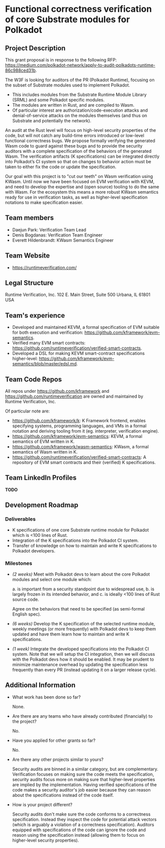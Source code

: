 # Functional correctness verification of core Substrate modules for Polkadot

## Project Description

This grant proposal is in response to the following RFP: <https://medium.com/polkadot-network/apply-to-audit-polkadots-runtime-86c988ced31b>.

The W3F is looking for auditors of the PR (Polkadot Runtime), focusing on the subset of Substrate modules used to implement Polkadot.

-   This includes modules from the Substrate Runtime Module Library (SRML) and some Polkadot specific modules.
-   The modules are written in Rust, and are compiled to Wasm.
-   Of particular interest are authorization/code-execution attacks and denial-of-service attacks on the modules themselves (and thus on Substrate and potentially the network).

An audit at the Rust level will focus on high-level security properties of the code, but will not catch any build-time errors introduced or low-level functional correctness bugs.
We propose formally verifying the generated Wasm code to guard against these bugs and to provide the security auditors with a complete specification of the behaviors of the generated Wasm.
The verification artifacts (K specifications) can be integrated directly into Polkadot’s CI system so that on changes to behavior action must be taken to either fix the code or update the specification.

Our goal with this project is to "cut our teeth" on Wasm verification using KWasm.
Until now we have been focused on EVM verification with KEVM, and need to develop the expertise and (open source) tooling to do the same with Wasm.
For the ecosystem this means a more robust KWasm semantics ready for use in verification tasks, as well as higher-level specification notations to make specification easier.

## Team members

-   Daejun Park: Verification Team Lead
-   Denis Bogdanas: Verification Team Engineer
-   Everett Hildenbrandt: KWasm Semantics Engineer

## Team Website

-   <https://runtimeverification.com/>

## Legal Structure

Runtime Verification, Inc.
102 E. Main Street, Suite 500
Urbana, IL 61801 USA

## Team's experience

-   Developed and maintained KEVM, a formal specification of EVM suitable for both execution and verification: <https://github.com/kframework/evm-semantics>.
-   Verified many EVM smart contracts: <https://github.com/runtimeverification/verified-smart-contracts>.
-   Developed a DSL for making KEVM smart-contract specifications higher-level: <https://github.com/kframework/evm-semantics/blob/master/edsl.md>.

## Team Code Repos

All repos under <https://github.com/kframework> and <https://github.com/runtimeverification> are owned and maintained by Runtime Verification, Inc.

Of particular note are:

-   <https://github.com/kframework/k>: K Framework frontend, enables specifying systems, programming languages, and VMs in a formal notation and deriving tooling from it (eg. interpreter, verification engine).
-   <https://github.com/kframework/evm-semantics>: KEVM, a formal semantics of EVM written in K.
-   <https://github.com/kframework/wasm-semantics>: KWasm, a formal semantics of Wasm written in K.
-   <https://github.com/runtimeverification/verified-smart-contracts>: A repository of EVM smart contracts and their (verified) K specifications.

## Team LinkedIn Profiles

**TODO**

## Development Roadmap

### Deliverables

-   K specifications of one core Substrate runtime module for Polkadot which is <100 lines of Rust.
-   Integration of the K specifications into the Polkadot CI system.
-   Transfer of knowledge on how to maintain and write K specifications to Polkadot developers.

### Milestones

-   *(2 weeks)*
    Meet with Polkadot devs to learn about the core Polkadot modules and select one module which:
    
    a.  is important from a security standpoint due to widespread use,
    b.  is largely frozen in its intended behavior, and
    c.  is ideally <100 lines of Rust source code.

    Agree on the behaviors that need to be specified (as semi-formal English spec).

-   *(6 weeks)*
    Develop the K specification of the selected runtime module, weekly meetings (or more frequently) with Polkadot devs to keep them updated and have them learn how to maintain and write K specifications.

-   *(1 week)*
    Integrate the developed specifications into the Polkadot CI system.
    Note that we will setup the CI integration, then we will discuss with the Polkadot devs how it should be enabled.
    It may be prudent to minimize maintenance overhead by updating the specification less frequently than every PR (instead updating it on a larger release cycle).

## Additional Information

-   What work has been done so far?

    None.

-   Are there are any teams who have already contributed (financially) to the project?

    No.

-   Have you applied for other grants so far?

    No.

-   Are there any other projects similar to yours?

    Security audits are binned in a similar category, but are complementary.
    Verification focuses on making sure the code meets the specification, security audits focus more on making sure that higher-level properties are implied by the implementation.
    Having verified specifications of the code makes a security auditor's job easier because they can reason about the specifications instead of the code itself.

-   How is your project different?

    Security audits don't make sure the code conforms to a correctness specification.
    Instead they inspect the code for potential attack vectors (which is arguably a violation of a correctness specification).
    Auditors equipped with specifications of the code can ignore the code and reason using the specification instead (allowing them to focus on higher-level security properties).

